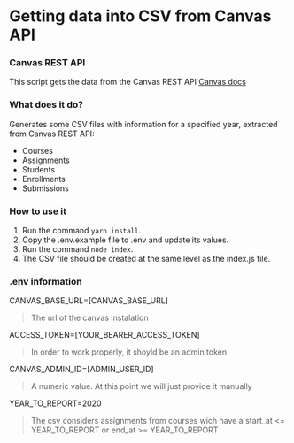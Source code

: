 # Getting data into CSV from Canvas API

### Canvas REST API
This script gets the data from the Canvas REST API
[Canvas docs](https://canvas.instructure.com/doc/api/)

### What does it do?
Generates some CSV files with information for a specified year, extracted from Canvas REST API:
* Courses
* Assignments
* Students
* Enrollments
* Submissions

### How to use it
1. Run the command ``yarn install``.
2. Copy the .env.example file to .env and update its values.
3. Run the command ``node index``.
4. The CSV file should be created at the same level as the index.js file.

### .env information
CANVAS_BASE_URL=[CANVAS_BASE_URL]
> The url of the canvas instalation

ACCESS_TOKEN=[YOUR_BEARER_ACCESS_TOKEN]
> In order to work properly, it shoyld be an admin token

CANVAS_ADMIN_ID=[ADMIN_USER_ID]
> A numeric value. At this point we will just provide it manually

YEAR_TO_REPORT=2020
> The csv considers assignments from courses wich have a start_at <= YEAR_TO_REPORT or end_at >= YEAR_TO_REPORT
